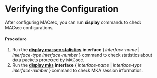 Verifying the Configuration
===========================

After configuring MACsec, you can run **display** commands to check MACsec configurations.

#### Procedure

1. Run the [**display macsec statistics**](cmdqueryname=display+macsec+statistics) **interface** { *interface-name* | *interface-type* *interface-number* } command to check statistics about data packets protected by MACsec.
2. Run the [**display mka**](cmdqueryname=display+mka) **interface** { *interface-name* | *interface-type* *interface-number* } command to check MKA session information.
